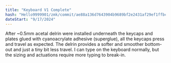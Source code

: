 ```yaml
---
title: "Keyboard V1 Complete"
hash: "Hello9999901/zmk/commit/ae88a136d7643904b9689bf2e2431af29ef1ffbc"
dateStart: "9/17/2024"
---
```


After ~0.5mm acetal delrin were installed underneath the keycaps and plates glued with cyanoacrylate adhesive (superglue), all the keycaps press and travel as expected. The delrin provides a softer and smoother bottom-out and just a tiny bit less travel. I can type on the keyboard normally, but the sizing and actuations require more typing to break-in.
